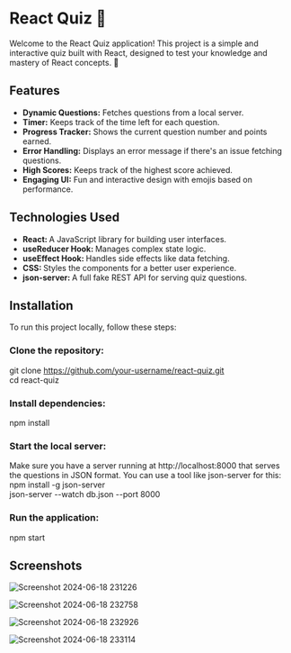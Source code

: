 # React Quiz 🎉

Welcome to the React Quiz application! This project is a simple and interactive quiz built with React, designed to test your knowledge and mastery of React concepts. 🚀

## Features
<ul>
  <li> <b>Dynamic Questions:</b> Fetches questions from a local server.</li>
  <li> <b>Timer:</b> Keeps track of the time left for each question.</li>
  <li> <b>Progress Tracker:</b> Shows the current question number and points earned.</li>
  <li> <b>Error Handling:</b> Displays an error message if there's an issue fetching questions.</li>
  <li> <b>High Scores:</b> Keeps track of the highest score achieved.</li>
  <li> <b>Engaging UI:</b> Fun and interactive design with emojis based on performance.</li>
</ul>

## Technologies Used
<ul>
  <li> <b>React: </b>A JavaScript library for building user interfaces.</li>
   <li> <b>useReducer Hook: </b>Manages complex state logic.</li>
   <li> <b>useEffect Hook: </b>Handles side effects like data fetching.</li>
   <li> <b>CSS: </b>Styles the components for a better user experience.</li>
   <li> <b>json-server: </b>A full fake REST API for serving quiz questions.</li>
</ul>

## Installation

To run this project locally, follow these steps:

### Clone the repository:
git clone https://github.com/your-username/react-quiz.git<br/>
cd react-quiz

### Install dependencies:
npm install

### Start the local server:
Make sure you have a server running at http://localhost:8000 that serves the questions in JSON format. You can use a tool like json-server for this:<br/>
npm install -g json-server<br/>
json-server --watch db.json --port 8000

### Run the application:
npm start

## Screenshots
![Screenshot 2024-06-18 231226](https://github.com/Ankita7238/React-Quiz/assets/141292926/4d1b5081-7af9-41a3-b19f-81ced8eded6a)

![Screenshot 2024-06-18 232758](https://github.com/Ankita7238/React-Quiz/assets/141292926/5df34f1e-2253-42ab-904a-ebacdedc23e9)

![Screenshot 2024-06-18 232926](https://github.com/Ankita7238/React-Quiz/assets/141292926/e7c4102f-c556-48ff-9480-160525604e3e)

![Screenshot 2024-06-18 233114](https://github.com/Ankita7238/React-Quiz/assets/141292926/bb4df68a-2068-4298-9ee1-4e7726f0df7f)





